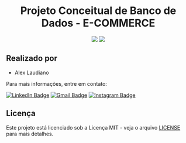 <h1 align="center">Projeto Conceitual de Banco de Dados - E-COMMERCE</h1>

<p align="center">
    <img src="http://img.shields.io/static/v1?label=STATUS&message=EM%20DESENVOLVIMENTO&color=yellow&style=for-the-badge"/>
    <img src="http://img.shields.io/static/v1?label=License&message=MIT&color=green&style=for-the-badge"/>
</p>

## Realizado por

* Alex Laudiano

Para mais informações, entre em contato:

[![LinkedIn Badge](https://img.shields.io/badge/-LinkedIn-373737?style=flat&logo=linkedin&logoColor=white)](https://www.linkedin.com/in/laudiano/)
[![Gmail Badge](https://img.shields.io/badge/Gmail-373737?style=flat&logo=Gmail&logoColor=white)](mailto:laudiano@gmail.com)
[![Instagram Badge](https://img.shields.io/badge/-Instagram-373737?style=flat&logo=instagram&logoColor=white)](https://www.instagram.com/laudianoalex/?hl=pt-br)

## Licença

Este projeto está licenciado sob a Licença MIT - veja o arquivo [LICENSE](LICENSE) para mais detalhes.
